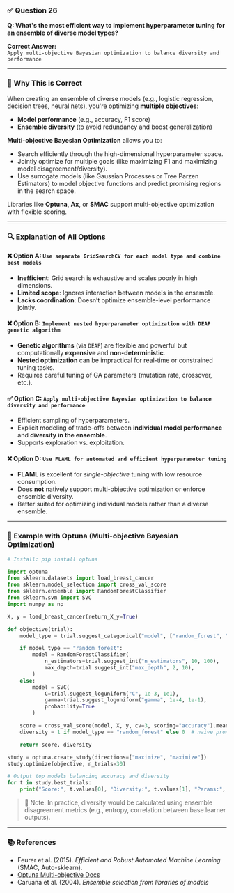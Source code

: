 ### ✅ Question 26

**Q: What's the most efficient way to implement hyperparameter tuning for an ensemble of diverse model types?**

**Correct Answer:**  
`Apply multi-objective Bayesian optimization to balance diversity and performance`

---

### 🧠 Why This is Correct

When creating an ensemble of diverse models (e.g., logistic regression, decision trees, neural nets), you're optimizing **multiple objectives**:
- **Model performance** (e.g., accuracy, F1 score)
- **Ensemble diversity** (to avoid redundancy and boost generalization)

**Multi-objective Bayesian Optimization** allows you to:
- Search efficiently through the high-dimensional hyperparameter space.
- Jointly optimize for multiple goals (like maximizing F1 and maximizing model disagreement/diversity).
- Use surrogate models (like Gaussian Processes or Tree Parzen Estimators) to model objective functions and predict promising regions in the search space.

Libraries like **Optuna**, **Ax**, or **SMAC** support multi-objective optimization with flexible scoring.

---

### 🔍 Explanation of All Options

#### ❌ Option A: `Use separate GridSearchCV for each model type and combine best models`
- **Inefficient**: Grid search is exhaustive and scales poorly in high dimensions.
- **Limited scope**: Ignores interaction between models in the ensemble.
- **Lacks coordination**: Doesn’t optimize ensemble-level performance jointly.

#### ❌ Option B: `Implement nested hyperparameter optimization with DEAP genetic algorithm`
- **Genetic algorithms** (via `DEAP`) are flexible and powerful but computationally **expensive** and **non-deterministic**.
- **Nested optimization** can be impractical for real-time or constrained tuning tasks.
- Requires careful tuning of GA parameters (mutation rate, crossover, etc.).

#### ✅ Option C: `Apply multi-objective Bayesian optimization to balance diversity and performance`
- Efficient sampling of hyperparameters.
- Explicit modeling of trade-offs between **individual model performance** and **diversity in the ensemble**.
- Supports exploration vs. exploitation.

#### ❌ Option D: `Use FLAML for automated and efficient hyperparameter tuning`
- **FLAML** is excellent for *single-objective* tuning with low resource consumption.
- Does **not** natively support multi-objective optimization or enforce ensemble diversity.
- Better suited for optimizing individual models rather than a diverse ensemble.

---

### 🧪 Example with Optuna (Multi-objective Bayesian Optimization)

```python
# Install: pip install optuna

import optuna
from sklearn.datasets import load_breast_cancer
from sklearn.model_selection import cross_val_score
from sklearn.ensemble import RandomForestClassifier
from sklearn.svm import SVC
import numpy as np

X, y = load_breast_cancer(return_X_y=True)

def objective(trial):
    model_type = trial.suggest_categorical("model", ["random_forest", "svc"])

    if model_type == "random_forest":
        model = RandomForestClassifier(
            n_estimators=trial.suggest_int("n_estimators", 10, 100),
            max_depth=trial.suggest_int("max_depth", 2, 10),
        )
    else:
        model = SVC(
            C=trial.suggest_loguniform("C", 1e-3, 1e1),
            gamma=trial.suggest_loguniform("gamma", 1e-4, 1e-1),
            probability=True
        )

    score = cross_val_score(model, X, y, cv=3, scoring="accuracy").mean()
    diversity = 1 if model_type == "random_forest" else 0  # naive proxy

    return score, diversity

study = optuna.create_study(directions=["maximize", "maximize"])
study.optimize(objective, n_trials=30)

# Output top models balancing accuracy and diversity
for t in study.best_trials:
    print("Score:", t.values[0], "Diversity:", t.values[1], "Params:", t.params)
````

> 🧠 Note: In practice, diversity would be calculated using ensemble disagreement metrics (e.g., entropy, correlation between base learner outputs).

---

### 📚 References

* Feurer et al. (2015). *Efficient and Robust Automated Machine Learning* (SMAC, Auto-sklearn).
* [Optuna Multi-objective Docs](https://optuna.readthedocs.io/en/stable/tutorial/10_key_features/003_multi_objective.html)
* Caruana et al. (2004). *Ensemble selection from libraries of models*

